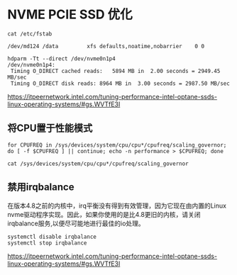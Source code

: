 # NVME PCIE SSD 优化
```
cat /etc/fstab

/dev/md124 /data         xfs defaults,noatime,nobarrier    0 0
```

```
hdparm -Tt --direct /dev/nvme0n1p4
/dev/nvme0n1p4:
 Timing O_DIRECT cached reads:   5894 MB in  2.00 seconds = 2949.45 MB/sec
 Timing O_DIRECT disk reads: 8964 MB in  3.00 seconds = 2987.50 MB/sec
```

https://itpeernetwork.intel.com/tuning-performance-intel-optane-ssds-linux-operating-systems/#gs.WVTfE3I

## 将CPU置于性能模式
```
for CPUFREQ in /sys/devices/system/cpu/cpu*/cpufreq/scaling_governor; do [ -f $CPUFREQ ] || continue; echo -n performance > $CPUFREQ; done

cat /sys/devices/system/cpu/cpu*/cpufreq/scaling_governor
```
## 禁用irqbalance
在版本4.8之前的内核中，irq平衡没有得到有效管理，因为它现在由内置的Linux nvme驱动程序实现。因此，如果你使用的是比4.8更旧的内核，请关闭irqbalance服务,以便尽可能地进行最佳的io处理。
```
systemctl disable irqbalance
systemctl stop irqbalance

```


https://itpeernetwork.intel.com/tuning-performance-intel-optane-ssds-linux-operating-systems/#gs.WVTfE3I